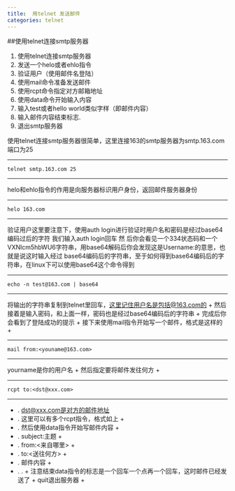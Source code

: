 ```yaml
---
title:  用telnet 发送邮件 
categories: telnet  
---
```


##使用telnet连接smtp服务器

1. 使用telnet连接smtp服务器
2. 发送一个helo或者ehlo指令
3. 验证用户（使用邮件名登陆）
4. 使用mail命令准备发送邮件
5. 使用rcpt命令指定对方邮箱地址
6. 使用data命令开始输入内容
7. 输入test或者hello world类似字样（即邮件内容）
8. 输入邮件内容结束标志.
9. 退出smtp服务器


 使用telnet连接smtp服务器很简单，这里连接163的smtp服务器为smtp.163.com端口为25 

----
    telnet smtp.163.com 25 
----

helo和ehlo指令的作用是向服务器标识用户身份，返回邮件服务器身份 

----
    helo 163.com
----

验证用户这里要注意下，使用auth login进行验证时用户名和密码是经过base64编码过后的字符 
我们输入auth login回车 
然 后你会看见一个334状态码和一个VXNlcm5hbWU6字符串，用base64解码后你会发现这是Username:的意思，也就是说这时输入经过 base64编码后的字符串，至于如何得到base64编码后的字符串，在linux下可以使用base64这个命令得到 

----
    echo -n test@163.com | base64
----

将输出的字符串复制到telnet里回车，这里记住用户名是包括@163.com的 +
然后接着是输入密码，和上面一样，密码也是经过base64编码后的字符串 +
完成后你会看到了登陆成功的提示 +
接下来使用mail指令开始写一个邮件，格式是这样的 +

----
    mail from:<youname@163.com>
----

yourname是你的用户名 +
然后指定要将邮件发往何方 +

----
    rcpt to:<dst@xxx.com>
----

- . dst@xxx.com是对方的邮件地址 
- . 这里可以有多个rcpt指令，格式如上 +
- . 然后使用data指令开始写邮件内容 +
- . subject:主题 +
- . from:<来自哪里> +
- . to:<送往何方> +
- . 邮件内容 +
- . . +
注意结束data指令的标志是一个回车一个点再一个回车，这时邮件已经发送了 +
quit退出服务器 +
